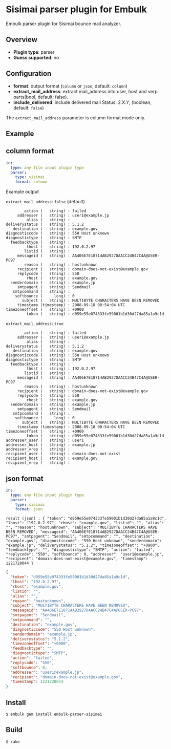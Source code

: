 # Sisimai parser plugin for Embulk

Embulk parser plugin for Sisimai bounce mail analyzer. 

## Overview

* **Plugin type**: parser
* **Guess supported**: no

## Configuration

- **format**: output format (`column` or `json`, default: `column`)
- **extract_mail_address**: extract mail_address into user, host and verp parts(bool, default: false).
- **include_delivered**: include delivered mail Status: 2.X.Y, (boolean, default: `false`)

The ``extract_mail_address`` parameter is column format mode only.
## Example

## column format

```yaml
in:
  type: any file input plugin type
  parser:
    type: sisimai
    format: column
```

Example output

``extract_mail_address``: ``false`` (default)

```
        action (   string) : failed
     addresser (   string) : user1@example.jp
         alias (   string) : 
deliverystatus (   string) : 5.1.2
   destination (   string) : example.gov
diagnosticcode (   string) : 550 Host unknown
diagnostictype (   string) : SMTP
  feedbacktype (   string) : 
         lhost (   string) : 192.0.2.97
        listid (   string) : 
     messageid (   string) : AA406E7E18714AB2927DAACC24B47C4A@USER-PC97
        reason (   string) : hostunknown
     recipient (   string) : domain-does-not-exist@example.gov
     replycode (   string) : 550
         rhost (   string) : example.gov
  senderdomain (   string) : example.jp
     smtpagent (   string) : Sendmail
   smtpcommand (   string) : 
    softbounce (     long) : 0
       subject (   string) : MULTIBYTE CHARACTERS HAVE BEEN REMOVED
     timestamp (timestamp) : 2008-09-18 08:54:04 UTC
timezoneoffset (   string) : +0900
         token (   string) : d059e55e074333fe59001b1d30d27da85a1a9c1d
```

``extract_mail_address``: ``true``

```
        action (   string) : failed
     addresser (   string) : user1@example.jp
         alias (   string) : 
deliverystatus (   string) : 5.1.2
   destination (   string) : example.gov
diagnosticcode (   string) : 550 Host unknown
diagnostictype (   string) : SMTP
  feedbacktype (   string) : 
         lhost (   string) : 192.0.2.97
        listid (   string) : 
     messageid (   string) : AA406E7E18714AB2927DAACC24B47C4A@USER-PC97
        reason (   string) : hostunknown
     recipient (   string) : domain-does-not-exist@example.gov
     replycode (   string) : 550
         rhost (   string) : example.gov
  senderdomain (   string) : example.jp
     smtpagent (   string) : Sendmail
   smtpcommand (   string) : 
    softbounce (     long) : 0
       subject (   string) : MULTIBYTE CHARACTERS HAVE BEEN REMOVED
     timestamp (timestamp) : 2008-09-18 08:54:04 UTC
timezoneoffset (   string) : +0900
         token (   string) : d059e55e074333fe59001b1d30d27da85a1a9c1d
addresser_user (   string) : user1
addresser_host (   string) : example.jp
addresser_vrep (   string) : 
recipient_user (   string) : domain-does-not-exist
recipient_host (   string) : example.gov
recipient_vrep (   string) : 
```


## json format

```yaml
in:
  type: any file input plugin type
  parser:
    type: sisimai
    format: json
```

```
result (json) : { "token": "d059e55e074333fe59001b1d30d27da85a1a9c1d", "lhost": "192.0.2.97", "rhost": "example.gov", "listid": "", "alias": "", "reason": "hostunknown", "subject": "MULTIBYTE CHARACTERS HAVE BEEN REMOVED", "messageid": "AA406E7E18714AB2927DAACC24B47C4A@USER-PC97", "smtpagent": "Sendmail", "smtpcommand": "", "destination": "example.gov", "diagnosticcode": "550 Host unknown", "senderdomain": "example.jp", "deliverystatus": "5.1.2", "timezoneoffset": "+0900", "feedbacktype": "", "diagnostictype": "SMTP", "action": "failed", "replycode": "550", "softbounce": 0, "addresser": "user1@example.jp", "recipient": "domain-does-not-exist@example.gov", "timestamp": 1221728044 }
```


```json
{
  "token": "d059e55e074333fe59001b1d30d27da85a1a9c1d",
  "lhost": "192.0.2.97",
  "rhost": "example.gov",
  "listid": "",
  "alias": "",
  "reason": "hostunknown",
  "subject": "MULTIBYTE CHARACTERS HAVE BEEN REMOVED",
  "messageid": "AA406E7E18714AB2927DAACC24B47C4A@USER-PC97",
  "smtpagent": "Sendmail",
  "smtpcommand": "",
  "destination": "example.gov",
  "diagnosticcode": "550 Host unknown",
  "senderdomain": "example.jp",
  "deliverystatus": "5.1.2",
  "timezoneoffset": "+0900",
  "feedbacktype": "",
  "diagnostictype": "SMTP",
  "action": "failed",
  "replycode": "550",
  "softbounce": 0,
  "addresser": "user1@example.jp",
  "recipient": "domain-does-not-exist@example.gov",
  "timestamp": 1221728044
}
```

## Install

```
$ embulk gem install embulk-parser-sisimai
```

## Build

```
$ rake
```
